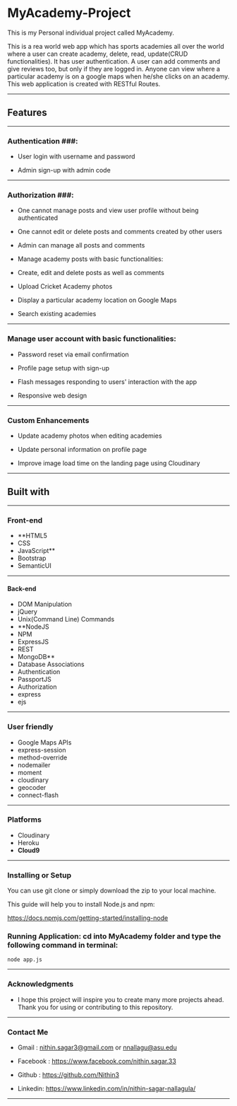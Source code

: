 # MyAcademy-Project
This is my Personal individual project called MyAcademy.

This is a rea world web app which has sports academies all over the world where a user can create academy, 
delete, read, update(CRUD functionalities). It has user authentication. A user can add comments and 
give reviews too, but only if they are logged in. Anyone can view where a particular academy is on a google maps when he/she clicks on an academy. This web application is created with RESTful Routes.

---
## Features ##

---
### Authentication ###:

* User login with username and password

* Admin sign-up with admin code

---
### Authorization ###:

* One cannot manage posts and view user profile without being authenticated

* One cannot edit or delete posts and comments created by other users

* Admin can manage all posts and comments

* Manage academy posts with basic functionalities:

* Create, edit and delete posts as well as comments

* Upload Cricket Academy photos

* Display a particular academy location on Google Maps

* Search existing academies

---
### Manage user account with basic functionalities: ###

* Password reset via email confirmation

* Profile page setup with sign-up

* Flash messages responding to users' interaction with the app

* Responsive web design

---
### Custom Enhancements ###

* Update academy photos when editing academies

* Update personal information on profile page

* Improve image load time on the landing page using Cloudinary

---
## Built with ##

---
### Front-end ###
* **HTML5
* CSS
* JavaScript**
* Bootstrap
* SemanticUI

---
#### Back-end ###
* DOM Manipulation
* jQuery
* Unix(Command Line) Commands
* **NodeJS
* NPM
* ExpressJS
* REST
* MongoDB**
* Database Associations
* Authentication
* PassportJS
* Authorization
* express
* ejs

---
### User friendly ###
* Google Maps APIs
* express-session
* method-override
* nodemailer
* moment
* cloudinary
* geocoder
* connect-flash

---
### Platforms ###
* Cloudinary
* Heroku
* **Cloud9**

---
### Installing or Setup ###
You can use git clone or simply download the zip to your local machine.

This guide will help you to install Node.js and npm:

https://docs.npmjs.com/getting-started/installing-node

### Running Application: cd into MyAcademy folder and type the following command in terminal: ###

```
node app.js
```

---
### Acknowledgments ###
* I hope this project will inspire you to create many more projects ahead. Thank you for using or contributing to this repository.

---
### Contact Me ###
* Gmail	:	nithin.sagar3@gmail.com or nnallagu@asu.edu

* Facebook	:	https://www.facebook.com/nithin.sagar.33

* Github	:	https://github.com/Nithin3

* Linkedin: https://www.linkedin.com/in/nithin-sagar-nallagula/

---
